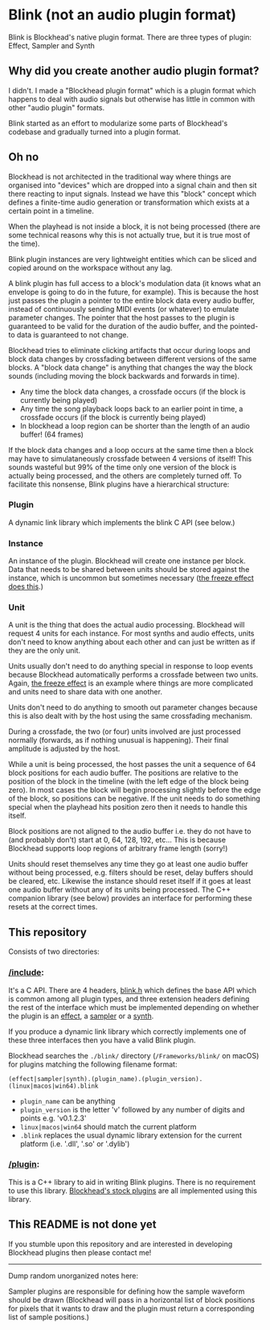 # Blink (not an audio plugin format)

Blink is Blockhead's native plugin format. There are three types of plugin: Effect, Sampler and Synth

## Why did you create another audio plugin format?

I didn't. I made a "Blockhead plugin format" which is a plugin format which happens to deal with audio signals but otherwise has little in common with other "audio plugin" formats. 

Blink started as an effort to modularize some parts of Blockhead's codebase and gradually turned into a plugin format.

## Oh no

Blockhead is not architected in the traditional way where things are organised into "devices" which are dropped into a signal chain and then sit there reacting to input signals. Instead we have this "block" concept which defines a finite-time audio generation or transformation which exists at a certain point in a timeline.

When the playhead is not inside a block, it is not being processed (there are some technical reasons why this is not actually true, but it is true most of the time).

Blink plugin instances are very lightweight entities which can be sliced and copied around on the workspace without any lag.

A blink plugin has full access to a block's modulation data (it knows what an envelope is going to do in the future, for example). This is because the host just passes the plugin a pointer to the entire block data every audio buffer, instead of continuously sending MIDI events (or whatever) to emulate parameter changes. The pointer that the host passes to the plugin is guaranteed to be valid for the duration of the audio buffer, and the pointed-to data is guaranteed to not change.

Blockhead tries to eliminate clicking artifacts that occur during loops and block data changes by crossfading between different versions of the same blocks. A "block data change" is anything that changes the way the block sounds (including moving the block backwards and forwards in time).
 - Any time the block data changes, a crossfade occurs (if the block is currently being played)
 - Any time the song playback loops back to an earlier point in time, a crossfade occurs (if the block is currently being played)
 - In blockhead a loop region can be shorter than the length of an audio buffer! (64 frames)

If the block data changes and a loop occurs at the same time then a block may have to simulataneously crossfade between 4 versions of itself! This sounds wasteful but 99% of the time only one version of the block is actually being processed, and the others are completely turned off. To facilitate this nonsense, Blink plugins have a hierarchical structure:

### Plugin
A dynamic link library which implements the blink C API (see below.)

### Instance
An instance of the plugin. Blockhead will create one instance per block. Data that needs to be shared between units should be stored against the instance, which is uncommon but sometimes necessary ([the freeze effect does this](https://github.com/colugomusic/blockhead_generators/tree/master/effects/freeze).)

### Unit
A unit is the thing that does the actual audio processing. Blockhead will request 4 units for each instance. For most synths and audio effects, units don't need to know anything about each other and can just be written as if they are the only unit.

Units usually don't need to do anything special in response to loop events because Blockhead automatically performs a crossfade between two units. Again, [the freeze effect](https://github.com/colugomusic/blockhead_generators/tree/master/effects/freeze) is an example where things are more complicated and units need to share data with one another.

Units don't need to do anything to smooth out parameter changes because this is also dealt with by the host using the same crossfading mechanism.

During a crossfade, the two (or four) units involved are just processed normally (forwards, as if nothing unusual is happening). Their final amplitude is adjusted by the host.

While a unit is being processed, the host passes the unit a sequence of 64 block positions for each audio buffer. The positions are relative to the position of the block in the timeline (with the left edge of the block being zero). In most cases the block will begin processing slightly before the edge of the block, so positions can be negative. If the unit needs to do something special when the playhead hits position zero then it needs to handle this itself.

Block positions are not aligned to the audio buffer i.e. they do not have to (and probably don't) start at 0, 64, 128, 192, etc... This is because Blockhead supports loop regions of arbitrary frame length (sorry!)

Units should reset themselves any time they go at least one audio buffer without being processed, e.g. filters should be reset, delay buffers should be cleared, etc. Likewise the instance should reset itself if it goes at least one audio buffer without any of its units being processed. The C++ companion library (see below) provides an interface for performing these resets at the correct times.

## This repository

Consists of two directories:

### [/include](/include):
It's a C API. There are 4 headers, [blink.h](/include/blink.h) which defines the base API which is common among all plugin types, and three extension headers defining the rest of the interface which must be implemented depending on whether the plugin is an [effect](/include/blink_effect.h), a [sampler](/include/blink_sampler.h) or a [synth](/include/blink_synth.h).

If you produce a dynamic link library which correctly implements one of these three interfaces then you have a valid Blink plugin.

Blockhead searches the `./blink/` directory (`/Frameworks/blink/` on macOS) for plugins matching the following filename format:

`(effect|sampler|synth).(plugin_name).(plugin_version).(linux|macos|win64).blink`

 - `plugin_name` can be anything
 - `plugin_version` is the letter 'v' followed by any number of digits and points e.g. 'v0.1.2.3'
 - `linux|macos|win64` should match the current platform
 - `.blink` replaces the usual dynamic library extension for the current platform (i.e. '.dll', '.so' or '.dylib')

### [/plugin](/plugin):
This is a C++ library to aid in writing Blink plugins. There is no requirement to use this library. [Blockhead's stock plugins](https://github.com/colugomusic/blockhead_generators) are all implemented using this library.

## This README is not done yet
If you stumble upon this repository and are interested in developing Blockhead plugins then please contact me!


-------
Dump random unorganized notes here:

Sampler plugins are responsible for defining how the sample waveform should be drawn (Blockhead will pass in a horizontal list of block positions for pixels that it wants to draw and the plugin must return a corresponding list of sample positions.)
